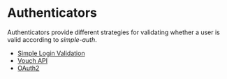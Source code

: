 # Authenticators

Authenticators provide different strategies for validating whether a user is valid according to *simple-auth*.

- [Simple Login Validation](./simple.md)
- [Vouch API](./vouch.md)
- [OAuth2](./oauth2.md)
